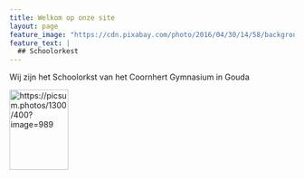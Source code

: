 ```yaml
---
title: Welkom op onze site
layout: page
feature_image: "https://cdn.pixabay.com/photo/2016/04/30/14/58/background-1363069_960_720.jpg"
feature_text: |
  ## Schoolorkest
---
```


Wij zijn het Schoolorkst van het Coornhert Gymnasium in Gouda

<img src="https://picsum.photos/1300/400?image=989" alt="https://picsum.photos/1300/400?image=989" width="104" height="142">
